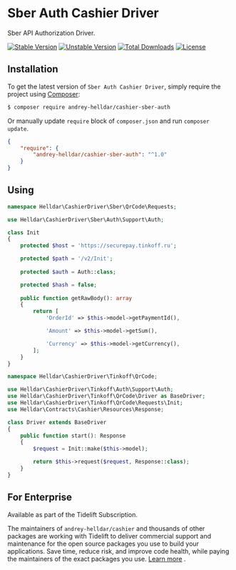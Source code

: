 # Sber Auth Cashier Driver

Sber API Authorization Driver.

[![Stable Version][badge_stable]][link_packagist]
[![Unstable Version][badge_unstable]][link_packagist]
[![Total Downloads][badge_downloads]][link_packagist]
[![License][badge_license]][link_license]

## Installation

To get the latest version of `Sber Auth Cashier Driver`, simply require the project using [Composer](https://getcomposer.org):

```bash
$ composer require andrey-helldar/cashier-sber-auth
```

Or manually update `require` block of `composer.json` and run `composer update`.

```json
{
    "require": {
        "andrey-helldar/cashier-sber-auth": "^1.0"
    }
}
```

## Using

```php
namespace Helldar\CashierDriver\Sber\QrCode\Requests;

use Helldar\CashierDriver\Sber\Auth\Support\Auth;

class Init
{
    protected $host = 'https://securepay.tinkoff.ru';

    protected $path = '/v2/Init';
    
    protected $auth = Auth::class;

    protected $hash = false;
    
    public function getRawBody(): array
    {
        return [
            'OrderId' => $this->model->getPaymentId(),

            'Amount' => $this->model->getSum(),

            'Currency' => $this->model->getCurrency(),
        ];
    }
}
```

```php
namespace Helldar\CashierDriver\Tinkoff\QrCode;

use Helldar\CashierDriver\Tinkoff\Auth\Support\Auth;
use Helldar\CashierDriver\Tinkoff\QrCode\Driver as BaseDriver;
use Helldar\CashierDriver\Tinkoff\QrCode\Requests\Init;
use Helldar\Contracts\Cashier\Resources\Response;

class Driver extends BaseDriver
{
    public function start(): Response
    {
        $request = Init::make($this->model);

        return $this->request($request, Response::class);
    }
}
```

## For Enterprise

Available as part of the Tidelift Subscription.

The maintainers of `andrey-helldar/cashier` and thousands of other packages are working with Tidelift to deliver commercial support and maintenance for the open source packages you
use to build your applications. Save time, reduce risk, and improve code health, while paying the maintainers of the exact packages you
use. [Learn more](https://tidelift.com/subscription/pkg/packagist-andrey-helldar-cashier?utm_source=packagist-andrey-helldar-cashier&utm_medium=referral&utm_campaign=enterprise&utm_term=repo)
.

[badge_downloads]:      https://img.shields.io/packagist/dt/andrey-helldar/cashier-tinkoff-auth.svg?style=flat-square

[badge_license]:        https://img.shields.io/packagist/l/andrey-helldar/cashier-tinkoff-auth.svg?style=flat-square

[badge_stable]:         https://img.shields.io/github/v/release/andrey-helldar/cashier-tinkoff-auth?label=stable&style=flat-square

[badge_unstable]:       https://img.shields.io/badge/unstable-dev--main-orange?style=flat-square

[link_license]:         LICENSE

[link_packagist]:       https://packagist.org/packages/andrey-helldar/cashier-tinkoff-auth
